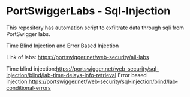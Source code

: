 # PortSwiggerLabs - Sql-Injection

This repository has automation script to exfiltrate data through sqli from PortSwigger labs.

Time Blind Injection and Error Based Injection

Link of labs: https://portswigger.net/web-security/all-labs

Time blind injection:https://portswigger.net/web-security/sql-injection/blind/lab-time-delays-info-retrieval
Error based injection:https://portswigger.net/web-security/sql-injection/blind/lab-conditional-errors
